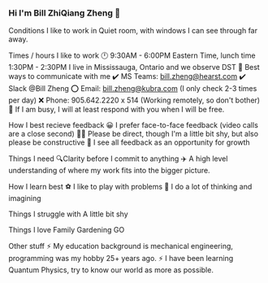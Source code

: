### Hi I'm Bill ZhiQiang Zheng 👋

Conditions I like to work in
Quiet room, with windows I can see through far away.

Times / hours I like to work
🕛 9:30AM - 6:00PM Eastern Time, lunch time 1:30PM - 2:30PM
I live in Mississauga, Ontario and we observe DST
📱 Best ways to communicate with me
✔️ MS Teams: bill.zheng@hearst.com
✔️ Slack @Bill Zheng
⭕ Email: bill.zheng@kubra.com (I only check 2-3 times per day)
❌ Phone: 905.642.2220 x 514 (Working remotely, so don't bother)
💬 If I am busy, I will at least respond with you when I will be free.

How I best recieve feedback
😀 I prefer face-to-face feedback (video calls are a close second)
👷‍♂️ Please be direct, though I'm a little bit shy, but also please be constructive
🌱 I see all feedback as an opportunity for growth

Things I need
🔍Clarity before I commit to anything
✈️ A high level understanding of where my work fits into the bigger picture.

How I learn best
⚽ I like to play with problems
💭 I do a lot of thinking and imagining

Things I struggle with
A little bit shy

Things I love
Family
Gardening
GO

Other stuff
⚡ My education background is mechanical engineering, programming was my hobby 25+ years ago.
⚡ I have been learning Quantum Physics, try to know our world as more as possible.

